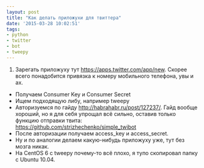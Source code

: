 ```yaml
---
layout: post
title: "Как делать приложухи для твиттера"
date: '2015-03-28 10:02:51'
tags:
- python
- twitter
- bot
- tweepy
---
```


1. Зарегать приложуху тут https://apps.twitter.com/app/new. Скорее всего понадобится привязка к номеру мобильного телефона, увы и ах.
- Получаем Consumer Key и Consumer Secret
- Ищем подходящую либу, например tweepy
- Авторизуемся по гайду http://habrahabr.ru/post/127237/. Гайд вообще хороший, но я для себя упрощал всё сильно, оставив только функцию отправки твита: https://github.com/strizhechenko/simple_twibot
- После авторизации получаем access_key и access_secret.
- Ну и по аналогии делаем какую-нибудь приложуху уже, тут без мозга никак.
- На CentOS 6 с tweepy почему-то всё плохо, я тупо скопировал папку с Ubuntu 10.04.